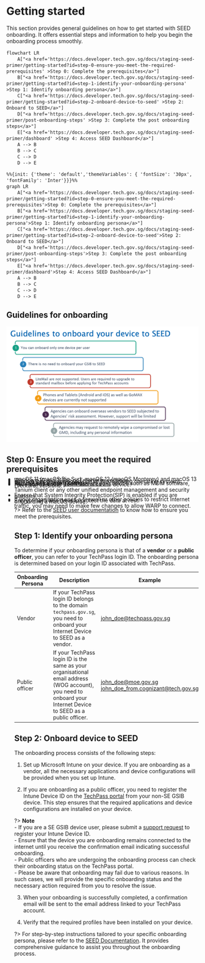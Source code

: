 # Getting started

This section provides general guidelines on how to get started with SEED onboarding. It offers essential steps and information to help you begin the onboarding process smoothly. 


```mermaid
flowchart LR
    A["<a href='https://docs.developer.tech.gov.sg/docs/staging-seed-primer/getting-started?id=step-0-ensure-you-meet-the-required-prerequisites' >Step 0: Complete the prerequisites</a>"]
    B["<a href='https://docs.developer.tech.gov.sg/docs/staging-seed-primer/getting-started?id=step-1-identify-your-onboarding-persona' >Step 1: Identify onboarding persona</a>"]
    C["<a href='https://docs.developer.tech.gov.sg/docs/staging-seed-primer/getting-started?id=step-2-onboard-device-to-seed' >Step 2: Onboard to SEED</a>"]
    D["<a href='https://docs.developer.tech.gov.sg/docs/staging-seed-primer/post-onboarding-steps' >Step 3: Complete the post onboarding steps</a>"]
    E["<a href='https://docs.developer.tech.gov.sg/docs/staging-seed-primer/dashboard' >Step 4: Access SEED Dashboard</a>"]
    A --> B
    B --> C
    C --> D
    D --> E

```

```mermaid
%%{init: {'theme': 'default','themeVariables': { 'fontSize': '30px', 'fontFamily': 'Inter'}}}%%
graph LR
    A["<a href='https://docs.developer.tech.gov.sg/docs/staging-seed-primer/getting-started?id=step-0-ensure-you-meet-the-required-prerequisites'>Step 0: Complete the prerequisites</a>"]
    B["<a href='https://docs.developer.tech.gov.sg/docs/staging-seed-primer/getting-started?id=step-1-identify-your-onboarding-persona'>Step 1: Identify onboarding persona</a>"]
    C["<a href='https://docs.developer.tech.gov.sg/docs/staging-seed-primer/getting-started?id=step-2-onboard-device-to-seed'>Step 2: Onboard to SEED</a>"]
    D["<a href='https://docs.developer.tech.gov.sg/docs/staging-seed-primer/post-onboarding-steps'>Step 3: Complete the post onboarding steps</a>"]
    E["<a href='https://docs.developer.tech.gov.sg/docs/staging-seed-primer/dashboard'>Step 4: Access SEED Dashboard</a>"]
    A --> B
    B --> C
    C --> D
    D --> E

```

## Guidelines for onboarding

![guidelines-to-onboard-your-device-to-seed](images/guidelines-to-onboard-your-device-to-seed.png)


## Step 0: Ensure you meet the required prerequisites

<ul style="list-style-type: disc; margin-left: -3px;">
<li style="margin-bottom:-20px">You need an active <a href="https://docs.developer.tech.gov.sg/docs/techpass-user-guide/onboard-to-techpass">TechPass account</a>.</li>
<li style="margin-bottom:-20px">Request SEED provisioning. </li>
<li style="margin-bottom:-20px">Internet Device running on one of the following operating systems:</li>
    <li style="margin-bottom:-20px">Windows 10 and 11 Pro or Enterprise versions.</li>
    <li style="margin-bottom:-20px">macOS 11 (macOS Big Sur), macOS 12 (macOS Monterey) and macOS 13 (Ventura) versions.</li>
<li style="margin-bottom:-20px">Have administrator permissions on the device.</li>
<li style="margin-bottom:-20px">Remove any existing software on your device such as MDM software, Tanium client or any other unified endpoint management and security platform.</li>
<li style="margin-bottom:-20px">Ensure that System Integrity Protection(SIP) is enabled if you are onboarding a macOS device.</li>
<li style="margin-bottom:-20px">Encrypt hard disk drive to protect the data at rest.</li>
<li style="margin-bottom:-20px">If your organisation uses a firewall or other policies to restrict Internet traffic, you may need to make few changes to allow WARP to connect.</li>  

?> Refer to the [SEED user documentation](https://docs.developer.tech.gov.sg/docs/security-suite-for-engineering-endpoint-devices/prerequisites-for-onboarding) to know how to ensure you meet the prerequisites.

## Step 1: Identify your onboarding persona

To determine if your onboarding persona is that of a **vendor** or a **public officer**, you can refer to your TechPass login ID. The onboarding persona is determined based on your login ID associated with TechPass.

| Onboarding Persona 	| Description 	| Example 	|
|---	|---	|---	|
| Vendor 	| If your TechPass login ID belongs to the domain ```techpass.gov.sg```, you need to onboard your Internet Device to SEED as a vendor. 	| john_doe@techpass.gov.sg 	|
| Public officer 	| If your TechPass login ID is the same as your organisational email address (WOG account), you need to onboard your Internet Device to SEED as a public officer. 	| john_doe@moe.gov.sg<br>john_doe_from.cognizant@tech.gov.sg 	|

## Step 2: Onboard device to SEED

The onboarding process consists of the following steps:

1. Set up Microsoft Intune on your device. If you are onboarding as a vendor, all the necessary applications and device configurations will be provided when you set up Intune.

2. If you are onboarding as a public officer, you need to register the Intune Device ID on the [TechPass portal](https://portal.techpass.gov.sg/secure/account/profile) from your non-SE GSIB device. This step ensures that the required applications and device configurations are installed on your device. 

?> **Note**<br>- If you are a SE GSIB device user, please submit a [support request](https://go.gov.sg/seed-techpass-support) to register your Intune Device ID. <br>- Ensure that the device you are onboarding remains connected to the internet until you receive the confirmation email indicating successful onboarding.<br>- Public officers who are undergoing the onboarding process can check their onboarding status on the TechPass portal.<br>- Please be aware that onboarding may fail due to various reasons. In such cases, we will provide the specific onboarding status and the necessary action required from you to resolve the issue. 

3. When your onboarding is successfully completed, a confirmation email will be sent to the email address linked to your TechPass account.

4. Verify that the required profiles have been installed on your device.

?> For step-by-step instructions tailored to your specific onboarding persona, please refer to the [SEED Documentation](https://docs.developer.tech.gov.sg/docs/security-suite-for-engineering-endpoint-devices/onboard-device/onboard-device-to-seed). It provides comprehensive guidance to assist you throughout the onboarding process.

  







